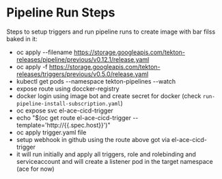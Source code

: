 # Pipeline Run Steps

Steps to setup triggers and run pipeline runs to create image with bar filss baked in it:

- oc apply --filename https://storage.googleapis.com/tekton-releases/pipeline/previous/v0.12.1/release.yaml
- oc apply -f https://storage.googleapis.com/tekton-releases/triggers/previous/v0.5.0/release.yaml
- kubectl get pods --namespace tekton-pipelines --watch
- expose route using doccker-registry
- docker login using image bot and create secret for docker (check `run-pipeline-install-subscription.yaml`)
- oc expose svc el-ace-cicd-trigger
- echo "$(oc  get route el-ace-cicd-trigger --template='http://{{.spec.host}}')"
- oc apply trigger.yaml file
- setup webhook in github using the route above got via el-ace-cicd-trigger
- it will run initially and apply all triggers, role and rolebinding and serviceaccount and will create a listener pod in the target namespace (ace for now)
